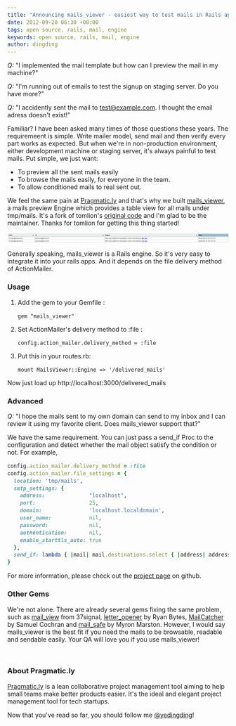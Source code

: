 ```yaml
---
title: "Announcing mails_viewer - easiest way to test mails in Rails app"
date: 2012-09-20 06:30 +08:00
tags: open source, rails, mail, engine
keywords: open source, rails, mail, engine
author: dingding
---
```


*Q:* "I implemented the mail template but how can I preview the mail in my machine?"

*Q:* "I'm running out of emails to test the signup on staging server. Do you have more?"

*Q:* "I accidently sent the mail to test@example.com. I thought the email adress doesn't exist!"

Familiar? I have been asked many times of those questions these years. The requiremeent is simple. Write mailer model, send mail and then verify every part works as expected. But when we're in non-production environment, either development machine or staging server, it's always painful to test mails. Put simple, we just want:

* To preview all the sent mails easily
* To browse the mails easily, for everyone in the team.
* To allow conditioned mails to real sent out.

We feel the same pain at [Pragmatic.ly](https://fengche.co) and that's why we built [mails_viewer](https://github.com/pragmaticly/mails_viewer), a mails preview Engine which provides a table view for all mails under tmp/mails. It's a fork of tomlion's [original code](https://github.com/tomlion/mails_viewer) and I'm glad to be the maintainer. Thanks for tomlion for getting this thing started!

![mails_viewer](/images/announcing-mailsviewer-a-rails-engine-to-view/mails-viewer.png "Mails Viewer")

Generally speaking, mails_viewer is a Rails engine. So it's very easy to integrate it into your rails apps. And it depends on the file delivery method of ActionMailer.

### Usage ###

1.  Add the gem to your Gemfile :

        gem "mails_viewer"

2.  Set ActionMailer's delivery method to :file :

        config.action_mailer.delivery_method = :file

3.  Put this in your routes.rb:

        mount MailsViewer::Engine => '/delivered_mails'

Now just load up http://localhost:3000/delivered_mails

### Advanced ###

*Q:* "I hope the mails sent to my own domain can send to my inbox and I can review it using my favorite client. Does mails_viewer support that?"

We have the same requirement. You can just pass a send_if Proc to the configuration and detect whether the mail object satisfy the condition or not. For example,

```ruby
config.action_mailer.delivery_method = :file
config.action_mailer.file_settings = {
  location: 'tmp/mails',
  smtp_settings: {
    address:              "localhost",
    port:                 25,
    domain:               'localhost.localdomain',
    user_name:            nil,
    password:             nil,
    authentication:       nil,
    enable_starttls_auto: true
  },
  send_if: lambda { |mail| mail.destinations.select { |address| address =~ /@pragmatic.ly$/ }.any? }
}
```

For more information, please check out the [project page](https://github.com/pragmaticly/mails_viewer) on github.

### Other Gems ###

We're not alone. There are already several gems fixing the same problem, such as [mail_view](https://github.com/37signals/mail_view) from 37signal, [letter_opener](https://github.com/ryanb/letter_opener) by Ryan Bytes, [MailCatcher](http://mailcatcher.me/) by Samuel Cochran and [mail_safe](https://github.com/myronmarston/mail_safe) by Myron Marston. However, I would say mails_viewer is the best fit if you need the mails to be browsable, readable and sendable easily. Your QA will love you if you use mails_viewer!

<br/>

### About Pragmatic.ly ###

[Pragmatic.ly](https://fengche.co) is a lean collaborative project management tool aiming to help small teams make better products easier. It's the ideal and elegant project management tool for tech startups.

Now that you've read so far, you should follow me [@yedingding](https://twitter.com/yedingding)!
